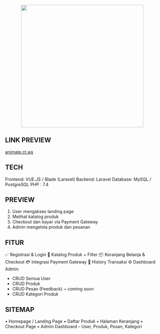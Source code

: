 <p align="center"><img src="https://mercier.co.id/wp-content/uploads/2024/10/Logo-Animate-01.png" width="400"></p>

## LINK PREVIEW ##
[animate.ct.ws](https://animate.ct.ws/)

## TECH ##
Frontend: VUE.JS / Blade (Laravel)
Backend: Laravel 
Database: MySQL / PostgreSQL
PHP : 7.4

## PREVIEW ##
1. User mengakses landing page
2. Melihat katalog produk
3. Checkout dan bayar via Payment Gateway
4. Admin mengelola produk dan pesanan

## FITUR ##
✅ Registrasi & Login
🛒 Katalog Produk + Filter
📦 Keranjang Belanja & Checkout
💳 Integrasi Payment Gateway
🧾 History Transaksi
⚙️ Dashboard Admin:
   - CRUD Semua User
   - CRUD Produk
   - CRUD Pesan (Feedback) ~ coming soon
   - CRUD Kategori Produk

## SITEMAP ##
• Homepage / Landing Page
• Daftar Produk
• Halaman Keranjang
• Checkout Page
• Admin Dashboard – User, Produk, Pesan, Kategori



